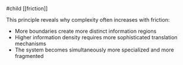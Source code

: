 #child [[friction]]

This principle reveals why complexity often increases with friction:

- More boundaries create more distinct information regions
- Higher information density requires more sophisticated translation mechanisms
- The system becomes simultaneously more specialized and more fragmented